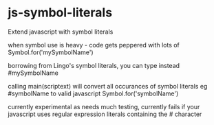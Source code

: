 # js-symbol-literals
Extend javascript with symbol literals

when symbol use is heavy - code gets peppered with lots of 
  Symbol.for('mySymbolName')
  
borrowing from Lingo's symbol literals, you can type instead
  #mySymbolName

calling main(scriptext) will convert all occurances of symbol literals eg #symbolName to valid javascript Symbol.for('symbolName')

currently experimental as needs much testing, currently fails if your javascript uses regular expression literals containing the # character
